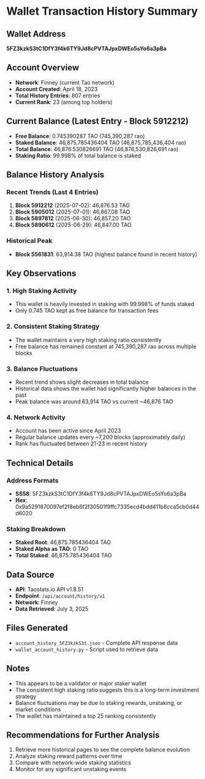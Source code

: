 # Wallet Transaction History Summary

## Wallet Address
**5FZ3kzkS3tC1DfY3f4k6TY9Jd8cPVTAJpxDWEo5sYo6a3pBa**

## Account Overview
- **Network**: Finney (current Tao network)
- **Account Created**: April 18, 2023
- **Total History Entries**: 807 entries
- **Current Rank**: 23 (among top holders)

## Current Balance (Latest Entry - Block 5912212)
- **Free Balance**: 0.745390287 TAO (745,390,287 rao)
- **Staked Balance**: 46,875.785436404 TAO (46,875,785,436,404 rao)
- **Total Balance**: 46,876.530826691 TAO (46,876,530,826,691 rao)
- **Staking Ratio**: 99.998% of total balance is staked

## Balance History Analysis

### Recent Trends (Last 4 Entries)
1. **Block 5912212** (2025-07-02): 46,876.53 TAO
2. **Block 5905012** (2025-07-01): 46,867.08 TAO
3. **Block 5897812** (2025-06-30): 46,857.20 TAO
4. **Block 5890612** (2025-06-29): 46,847.00 TAO

### Historical Peak
- **Block 5561831**: 63,914.38 TAO (highest balance found in recent history)

## Key Observations

### 1. High Staking Activity
- This wallet is heavily invested in staking with 99.998% of funds staked
- Only 0.745 TAO kept as free balance for transaction fees

### 2. Consistent Staking Strategy
- The wallet maintains a very high staking ratio consistently
- Free balance has remained constant at 745,390,287 rao across multiple blocks

### 3. Balance Fluctuations
- Recent trend shows slight decreases in total balance
- Historical data shows the wallet had significantly higher balances in the past
- Peak balance was around 63,914 TAO vs current ~46,876 TAO

### 4. Network Activity
- Account has been active since April 2023
- Regular balance updates every ~7,200 blocks (approximately daily)
- Rank has fluctuated between 21-23 in recent history

## Technical Details

### Address Formats
- **SS58**: 5FZ3kzkS3tC1DfY3f4k6TY9Jd8cPVTAJpxDWEo5sYo6a3pBa
- **Hex**: 0x9a5291870097ef2f8eb6f2f30501f9ffc7335ecd4bdd411b8cca5cb0d44d6020

### Staking Breakdown
- **Staked Root**: 46,875.785436404 TAO
- **Staked Alpha as TAO**: 0 TAO
- **Total Staked**: 46,875.785436404 TAO

## Data Source
- **API**: Taostats.io API v1.8.51
- **Endpoint**: `/api/account/history/v1`
- **Network**: Finney
- **Data Retrieved**: July 3, 2025

## Files Generated
- `account_history_5FZ3kzkS3t.json` - Complete API response data
- `wallet_account_history.py` - Script used to retrieve data

## Notes
- This appears to be a validator or major staker wallet
- The consistent high staking ratio suggests this is a long-term investment strategy
- Balance fluctuations may be due to staking rewards, unstaking, or market conditions
- The wallet has maintained a top 25 ranking consistently

## Recommendations for Further Analysis
1. Retrieve more historical pages to see the complete balance evolution
2. Analyze staking reward patterns over time
3. Compare with network-wide staking statistics
4. Monitor for any significant unstaking events 